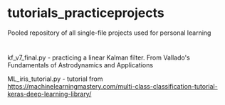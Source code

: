 # tutorials_practiceprojects

Pooled repository of all single-file projects used for personal learning

#

kf_v7_final.py - practicing a linear Kalman filter. From Vallado's Fundamentals of Astrodynamics and Applications

ML_iris_tutorial.py - tutorial from https://machinelearningmastery.com/multi-class-classification-tutorial-keras-deep-learning-library/ 

